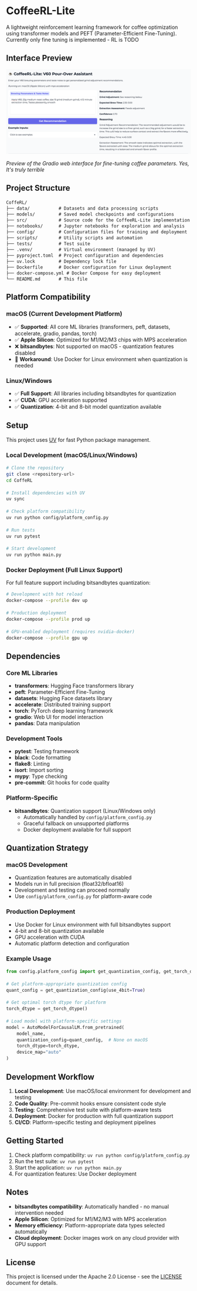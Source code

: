 # CoffeeRL-Lite

A lightweight reinforcement learning framework for coffee optimization using transformer models and PEFT (Parameter-Efficient Fine-Tuning). Currently only fine tuning is implemented - RL is TODO

## Interface Preview

<img src="docs/static/gradio_interface.png" alt="Gradio Interface" width="600"/>

*Preview of the Gradio web interface for fine-tuning coffee parameters. Yes, It's truly terrible*


## Project Structure

```
CoffeRL/
├── data/           # Datasets and data processing scripts
├── models/         # Saved model checkpoints and configurations
├── src/            # Source code for the CoffeeRL-Lite implementation
├── notebooks/      # Jupyter notebooks for exploration and analysis
├── config/         # Configuration files for training and deployment
├── scripts/        # Utility scripts and automation
├── tests/          # Test suite
├── .venv/          # Virtual environment (managed by UV)
├── pyproject.toml  # Project configuration and dependencies
├── uv.lock         # Dependency lock file
├── Dockerfile      # Docker configuration for Linux deployment
├── docker-compose.yml # Docker Compose for easy deployment
└── README.md       # This file
```

## Platform Compatibility

### macOS (Current Development Platform)
- ✅ **Supported**: All core ML libraries (transformers, peft, datasets, accelerate, gradio, pandas, torch)
- ✅ **Apple Silicon**: Optimized for M1/M2/M3 chips with MPS acceleration
- ❌ **bitsandbytes**: Not supported on macOS - quantization features disabled
- 🔄 **Workaround**: Use Docker for Linux environment when quantization is needed

### Linux/Windows
- ✅ **Full Support**: All libraries including bitsandbytes for quantization
- ✅ **CUDA**: GPU acceleration supported
- ✅ **Quantization**: 4-bit and 8-bit model quantization available

## Setup

This project uses [UV](https://github.com/astral-sh/uv) for fast Python package management.

### Local Development (macOS/Linux/Windows)

```bash
# Clone the repository
git clone <repository-url>
cd CoffeRL

# Install dependencies with UV
uv sync

# Check platform compatibility
uv run python config/platform_config.py

# Run tests
uv run pytest

# Start development
uv run python main.py
```

### Docker Deployment (Full Linux Support)

For full feature support including bitsandbytes quantization:

```bash
# Development with hot reload
docker-compose --profile dev up

# Production deployment
docker-compose --profile prod up

# GPU-enabled deployment (requires nvidia-docker)
docker-compose --profile gpu up
```

## Dependencies

### Core ML Libraries
- **transformers**: Hugging Face transformers library
- **peft**: Parameter-Efficient Fine-Tuning
- **datasets**: Hugging Face datasets library
- **accelerate**: Distributed training support
- **torch**: PyTorch deep learning framework
- **gradio**: Web UI for model interaction
- **pandas**: Data manipulation

### Development Tools
- **pytest**: Testing framework
- **black**: Code formatting
- **flake8**: Linting
- **isort**: Import sorting
- **mypy**: Type checking
- **pre-commit**: Git hooks for code quality

### Platform-Specific
- **bitsandbytes**: Quantization support (Linux/Windows only)
  - Automatically handled by `config/platform_config.py`
  - Graceful fallback on unsupported platforms
  - Docker deployment available for full support

## Quantization Strategy

### macOS Development
- Quantization features are automatically disabled
- Models run in full precision (float32/bfloat16)
- Development and testing can proceed normally
- Use `config/platform_config.py` for platform-aware code

### Production Deployment
- Use Docker for Linux environment with full bitsandbytes support
- 4-bit and 8-bit quantization available
- GPU acceleration with CUDA
- Automatic platform detection and configuration

### Example Usage

```python
from config.platform_config import get_quantization_config, get_torch_dtype

# Get platform-appropriate quantization config
quant_config = get_quantization_config(use_4bit=True)

# Get optimal torch dtype for platform
torch_dtype = get_torch_dtype()

# Load model with platform-specific settings
model = AutoModelForCausalLM.from_pretrained(
    model_name,
    quantization_config=quant_config,  # None on macOS
    torch_dtype=torch_dtype,
    device_map="auto"
)
```

## Development Workflow

1. **Local Development**: Use macOS/local environment for development and testing
2. **Code Quality**: Pre-commit hooks ensure consistent code style
3. **Testing**: Comprehensive test suite with platform-aware tests
4. **Deployment**: Docker for production with full quantization support
5. **CI/CD**: Platform-specific testing and deployment pipelines

## Getting Started

1. Check platform compatibility: `uv run python config/platform_config.py`
2. Run the test suite: `uv run pytest`
3. Start the application: `uv run python main.py`
4. For quantization features: Use Docker deployment

## Notes

- **bitsandbytes compatibility**: Automatically handled - no manual intervention needed
- **Apple Silicon**: Optimized for M1/M2/M3 with MPS acceleration
- **Memory efficiency**: Platform-appropriate data types selected automatically
- **Cloud deployment**: Docker images work on any cloud provider with GPU support

## License

This project is licensed under the Apache 2.0 License - see the [LICENSE](LICENSE) document for details.
